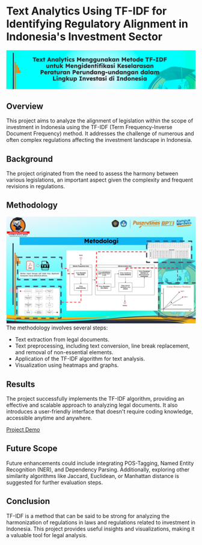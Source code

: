 # Text Analytics Using TF-IDF for Identifying Regulatory Alignment in Indonesia's Investment Sector
![Header](./misc/header.png)

## Overview
This project aims to analyze the alignment of legislation within the scope of investment in Indonesia using the TF-IDF (Term Frequency-Inverse Document Frequency) method. It addresses the challenge of numerous and often complex regulations affecting the investment landscape in Indonesia.

## Background
The project originated from the need to assess the harmony between various legislations, an important aspect given the complexity and frequent revisions in regulations.

## Methodology
![Methodology](./misc/methodology.jpg)
The methodology involves several steps:
- Text extraction from legal documents.
- Text preprocessing, including text conversion, line break replacement, and removal of non-essential elements.
- Application of the TF-IDF algorithm for text analysis.
- Visualization using heatmaps and graphs.

## Results
The project successfully implements the TF-IDF algorithm, providing an effective and scalable approach to analyzing legal documents. It also introduces a user-friendly interface that doesn't require coding knowledge, accessible anytime and anywhere.

[Project Demo](https://legal-app.streamlit.app/)

## Future Scope
Future enhancements could include integrating POS-Tagging, Named Entity Recognition (NER), and Dependency Parsing. Additionally, exploring other similarity algorithms like Jaccard, Euclidean, or Manhattan distance is suggested for further evaluation steps.

## Conclusion
TF-IDF is a method that can be said to be strong for analyzing the harmonization of regulations in laws and regulations related to investment in Indonesia. This project provides useful insights and visualizations, making it a valuable tool for legal analysis.
